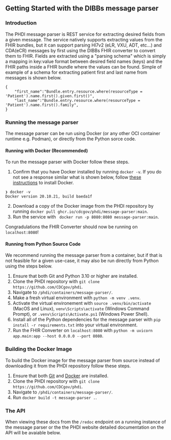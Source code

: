 ## Getting Started with the DIBBs message parser

### Introduction
The PHDI message parser is REST service for extracting desired fields from a given message. The service natively supports extracting values from the FHIR bundles, but it can support parsing Hl7v2 (eLR, VXU, ADT, etc...) and CDA(eCR) messages by first using the DIBBs FHIR converter to convert them to FHIR. Fields are extracted using a "parsing schema" which is simply a mapping in key:value format between desired field names (keys) and the FHIR paths inside a FHIR bundle where the values can be found. Simple of example of a schema for extracting patient first and last name from messages is shown below.


```
{
    "first_name":"Bundle.entry.resource.where(resourceType = 'Patient').name.first().given.first()",
    "last_name":"Bundle.entry.resource.where(resourceType = 'Patient').name.first().family",
}
```

### Running the message parser

The message parser can be run using Docker (or any other OCI container runtime e.g. Podman), or directly from the Python sorce code.

#### Running with Docker (Recommended)

To run the message parser with Docker follow these steps.
1. Confirm that you have Docker installed by running `docker -v`. If you do not see a response similar what is shown below, follow [these instructions](https://docs.docker.com/get-docker/) to install Docker.
```
❯ docker -v
Docker version 20.10.21, build baeda1f
``` 
2. Download a copy of the Docker image from the PHDI repository by running `docker pull ghcr.io/cdcgov/phdi/message-parser:main`.
3. Run the service with ` docker run -p 8080:8080 message-parser:main`.

Congradulations the FHIR Converter should now be running on `localhost:8080`!

#### Running from Python Source Code

We recommend running the message parser from a container, but if that is not feasible for a given use-case, it may also be run directly from Python using the steps below.

1. Ensure that both Git and Python 3.10 or higher are installed.
2. Clone the PHDI repository with `git clone https://github.com/CDCgov/phdi`.
3. Navigate to `/phdi/containers/message-parser/`.
4. Make a fresh virtual environment with `python -m venv .venv`.
5. Activate the virtual environement with `source .venv/bin/activate` (MacOS and Linux), `venv\Scripts\activate` (Windows Command Prompt), or `.venv\Scripts\Activate.ps1` (Windows Power Shell).
5. Install all of the Python dependencies for the message parser with `pip install -r requirements.txt` into your virtual environment.
6. Run the FHIR Converter on `localhost:8080` with `python -m uvicorn app.main:app --host 0.0.0.0 --port 8080`. 

### Building the Docker Image

To build the Docker image for the message parser from source instead of downloading it from the PHDI repository follow these steps.
1. Ensure that both [Git](https://git-scm.com/book/en/v2/Getting-Started-Installing-Git) and [Docker](https://docs.docker.com/get-docker/) are installed.
2. Clone the PHDI repository with `git clone https://github.com/CDCgov/phdi`.
3. Navigate to `/phdi/containers/message-parser/`.
4. Run `docker build -t message-parser .`.

### The API 

When viewing these docs from the `/redoc` endpoint on a running instance of the message parser or the the PHDI website detailed documentation on the API will be avaiable below. 